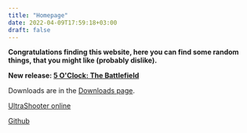 ```yaml
---
title: "Homepage"
date: 2022-04-09T17:59:18+03:00
draft: false
---
```


**Congratulations finding this website, here you can find some random things, that you might like (probably dislike).**   

**New release: [5 O'Clock: The Battlefield](/en/5oclock)**

Downloads are in the [Downloads page](/en/downloads).

[UltraShooter online](http://dl-nav.sergds.ga/ultrashooter-web)  

[Github](https://github.com/sergds)